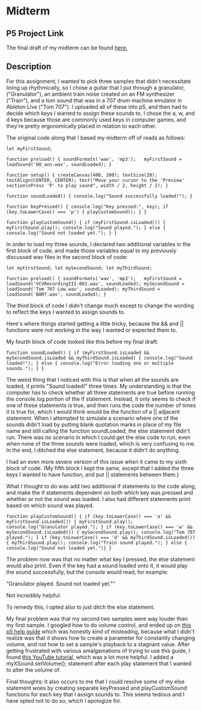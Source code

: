 # Midterm
## P5 Project Link

The final draft of my midterm can be found [here.](https://editor.p5js.org/AltheaW21/full/J3LAHZ7j0)
## Description

For this assignment, I wanted to pick three samples that didn't necessitate lining up rhythmically, so I chose a guitar that I put through a granulator, ("Granulator"), an ambient train noise created on an FM synthesizer ("Train"), and a tom sound that was in a 707 drum machine emulator in Ableton Live ("Tom 707"). I uploaded all of these into p5, and then had to decide which keys I wanted to assign these sounds to. I chose the a, w, and d keys because those are commonly used keys in computer games, and they're pretty ergonomically placed in relation to each other.

The original code along that I based my midterm off of reads as follows:

`let myFirstSound;`

`function preload() {
  soundFormats('wav', 'mp3');  
  myFirstSound = loadSound('00_ann.wav', soundLoaded);
}`

`function setup() {
  createCanvas(400, 200);
  textSize(20);
  textAlign(CENTER, CENTER);
  text("Move your cursor to the 'Preview' section\nPress 'P' to play sound", width / 2, height / 2);
}`

`function soundLoaded() {
  console.log("Sound successfully loaded!");
}`

`function keyPressed() {
  console.log("Key pressed:", key);
  if (key.toLowerCase() === 'p') {
    playCustomSound();
  }
}`

`function playCustomSound() {
  if (myFirstSound.isLoaded()) {
    myFirstSound.play();
    console.log("Sound played.");
  } else {
    console.log("Sound not loaded yet.");
  }
}`

In order to load my three sounds, I declared two additional variables in the first block of code, and made those variables equal to my previously discussed wav files in the second block of code:

`let myFirstSound;
let mySecondSound;
let myThirdSound;`

`function preload() {
  soundFormats('wav', 'mp3');  
  myFirstSound = loadSound('VCVRecordingIII-003.wav', soundLoaded);
  mySecondSound = loadSound('Tom 707 Low.wav', soundLoaded);
  myThirdSound = loadSound('BART.wav', soundLoaded);
}`

The third block of code I didn't change much except to change the wording to reflect the keys I wanted to assign sounds to.

Here's where things started getting a little tricky, because the && and || functions were not working in the way I wanted or expected them to. 

My fourth block of code looked like this before my final draft:

`function soundLoaded() {
  if (myFirstSound.isLoaded && mySecondSound.isLoaded && myThirdSound.isLoaded) {
  console.log("Sound loaded!");
  }
  else {
    console.log("Error loading one or multiple sounds.");
  }
}`

The weird thing that I noticed with this is that when all the sounds are loaded, it prints "Sound loaded!" three times. My understanding is that the computer has to check whether all three statements are true before running the console.log portion of the if statement. Instead, it only seems to check if one of these statements is true, and then runs the code the number of times it is true for, which I would think would be the function of a || adjacent statement. When I attempted to simulate a scenario where one of the sounds didn't load by putting blank quotation marks in place of my file name and still calling the function soundLoaded, the else statement didn't run. There was no scenario in which I could get the else code to run, even when none of the three sounds were loaded, which is very confusing to me. In the end, I ditched the else statement, because it didn't do anything. 

I had an even more severe version of this issue when it came to my sixth block of code. (My fifth block I kept the same, except that I added the three keys I wanted to have function, and put || statements between them.)

What I thought to do was add two additional if statements to the code along, and make the if statements dependent on both which key was pressed and whether or not the sound was loaded. I also had different statements print based on which sound was played.

`function playCustomSound() {
  if (key.toLowerCase() === 'a' && myFirstSound.isLoaded()) {
    myFirstSound.play();
    console.log("Granulator played.");
  }
  if (key.toLowerCase() === 'w' && mySecondSound.isLoaded()) {
    mySecondSound.play();
    console.log("Tom 707 played.");
  }
   if (key.toLowerCase() === 'd' && myThirdSound.isLoaded()) {
    myThirdSound.play();
    console.log("Train sound played.");
   } else {
	   console.log("Sound not loaded yet.")}
}`

The problem now was that no matter what key I pressed, the else statement would also print. Even if the key had a sound loaded onto it, it would play the sound successfully, but the console would read, for example:

"Granulator played.
Sound not loaded yet.""

Not incredibly helpful.

To remedy this, I opted also to just ditch the else statement.

My final problem was that my second two samples were way louder than my first sample. I googled how to do volume control, and ended up on [this p5 help guide](https://p5js.org/reference/p5.MediaElement/volume/) which was honestly kind of misleading, because what I didn't realize was that it shows how to create a parameter for constantly changing volume, and not how to set a sample's playback to a stagnant value. After getting frustrated with various amalgamations of trying to use this guide, I found [this YouTube tutorial,](https://www.youtube.com/watch?v=Pn1g1wjxl_0) which was a lot more helpful. I added a myXSound.setVolume(); statement after each play statement that I wanted to alter the volume of.

Final thoughts: it also occurs to me that I could resolve some of my else statement woes by creating separate keyPressed and playCustomSound functions for each key that I assign sounds to. This seems tedious and I have opted not to do so, which I apologize for. 
